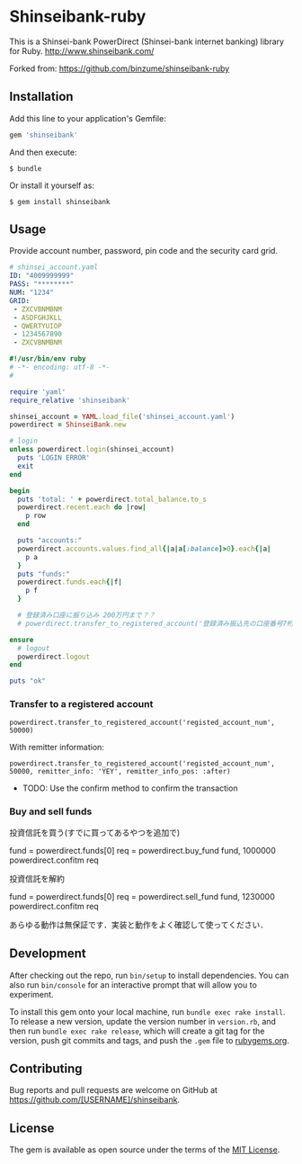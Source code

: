 # Shinseibank-ruby

This is a Shinsei-bank PowerDirect (Shinsei-bank internet banking) library for Ruby.
http://www.shinseibank.com/

Forked from: https://github.com/binzume/shinseibank-ruby

## Installation

Add this line to your application's Gemfile:

```ruby
gem 'shinseibank'
```

And then execute:

    $ bundle

Or install it yourself as:

    $ gem install shinseibank

## Usage

Provide account number, password, pin code and the security card grid.
```yaml
# shinsei_account.yaml
ID: "4009999999"
PASS: "********"
NUM: "1234"
GRID:
 - ZXCVBNMBNM
 - ASDFGHJKLL
 - QWERTYUIOP
 - 1234567890
 - ZXCVBNMBNM
```

```ruby
#!/usr/bin/env ruby
# -*- encoding: utf-8 -*-
#

require 'yaml'
require_relative 'shinseibank'

shinsei_account = YAML.load_file('shinsei_account.yaml')
powerdirect = ShinseiBank.new

# login
unless powerdirect.login(shinsei_account)
  puts 'LOGIN ERROR'
  exit
end

begin
  puts 'total: ' + powerdirect.total_balance.to_s
  powerdirect.recent.each do |row|
    p row
  end

  puts "accounts:"
  powerdirect.accounts.values.find_all{|a|a[:balance]>0}.each{|a|
    p a
  }
  puts "funds:"
  powerdirect.funds.each{|f|
    p f
  }

  # 登録済み口座に振り込み 200万円まで？？
  # powerdirect.transfer_to_registered_account('登録済み振込先の口座番号7桁(仮)', 50000)

ensure
  # logout
  powerdirect.logout
end

puts "ok"
```

### Transfer to a registered account

```
powerdirect.transfer_to_registered_account('registed_account_num', 50000)
```

With remitter information:
```
powerdirect.transfer_to_registered_account('registed_account_num', 50000, remitter_info: 'YEY', remitter_info_pos: :after)
```

- TODO: Use the confirm method to confirm the transaction

### Buy and sell funds

投資信託を買う(すでに買ってあるやつを追加で)

  fund = powerdirect.funds[0]
  req = powerdirect.buy_fund fund, 1000000
  powerdirect.confitm req

投資信託を解約

  fund = powerdirect.funds[0]
  req = powerdirect.sell_fund fund, 1230000
  powerdirect.confitm req


あらゆる動作は無保証です．実装と動作をよく確認して使ってください．

## Development

After checking out the repo, run `bin/setup` to install dependencies. You can also run `bin/console` for an interactive prompt that will allow you to experiment.

To install this gem onto your local machine, run `bundle exec rake install`. To release a new version, update the version number in `version.rb`, and then run `bundle exec rake release`, which will create a git tag for the version, push git commits and tags, and push the `.gem` file to [rubygems.org](https://rubygems.org).

## Contributing

Bug reports and pull requests are welcome on GitHub at https://github.com/[USERNAME]/shinseibank.


## License

The gem is available as open source under the terms of the [MIT License](http://opensource.org/licenses/MIT).

